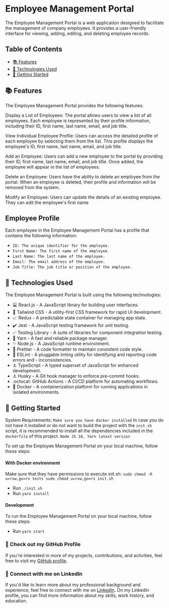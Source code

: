 # Employee Management Portal

The Employee Management Portal is a web application designed to facilitate the management of company employees. It provides a user-friendly interface for viewing, adding, editing, and deleting employee records.

## Table of Contents

- [:books: Features](#books-features)
- [:rocket: Technologies Used](#rocket-technologies-used)
- [:memo: Getting Started](#memo-getting-started)

## :books: Features

The Employee Management Portal provides the following features:

Display a List of Employees: The portal allows users to view a list of all employees. Each employee is represented by their profile information, including their ID, first name, last name, email, and job title.

View Individual Employee Profile: Users can access the detailed profile of each employee by selecting them from the list. This profile displays the employee's ID, first name, last name, email, and job title.

Add an Employee: Users can add a new employee to the portal by providing their ID, first name, last name, email, and job title. Once added, the employee will appear in the list of employees.

Delete an Employee: Users have the ability to delete an employee from the portal. When an employee is deleted, their profile and information will be removed from the system.

Modify an Employee: Users can update the details of an existing employee. They can edit the employee's first name

## Employee Profile
Each employee in the Employee Management Portal has a profile that contains the following information:

- ``ID: The unique identifier for the employee.``
- ``First Name: The first name of the employee.``
- ``Last Name: The last name of the employee.``
- ``Email: The email address of the employee.``
- ``Job Title: The job title or position of the employee.``

## :rocket: Technologies Used 
The Employee Management Portal is built using the following technologies:

- :computer: React.js - A JavaScript library for building user interfaces.
- :art: Tailwind CSS - A utility-first CSS framework for rapid UI development.
- :chart_with_upwards_trend: Redux - A predictable state container for managing app state.
- :heavy_check_mark: Jest - A JavaScript testing framework for unit testing.
- :white_check_mark: Testing Library - A suite of libraries for component integration testing.
- :yarn: Yarn - A fast and reliable package manager.
- :sparkles: Node.js - A JavaScript runtime environment.
- :nail_care: Prettier - A code formatter to maintain consistent code style.
- :rotating_light: ESLint - A pluggable linting utility for identifying and reporting code errors and - inconsistencies.
- :anchor: TypeScript - A typed superset of JavaScript for enhanced development.
- :anchor: Husky - A Git hook manager to enforce pre-commit hooks.
- :octocat: GitHub Actions - A CI/CD platform for automating workflows.
- :whale: Docker - A containerization platform for running applications in isolated environments.


## :memo: Getting Started
System Requirements: ``Make sure you have docker installed``  In case you do not have it installed or do not want to build the project with the ``init.sh`` script, it is recommended to install all the dependencies included in the ``dockerfile`` of this project. ``Node JS 18, Yarn latest version``

To set up the Employee Management Portal on your local machine, follow these steps:

#### With Docker environment
Make sure that they have permissions to execute init.sh: ``sudo chmod -R u=rxw,go=rx tests sudo chmod u=rxw,go=rx init.sh``

- Run `./init.sh`
- Run `yarn install`

#### Development

To run the Employee Management Portal on your local machine, follow these steps:

- Run ``yarn start``

### 🌟 Check out my GitHub Profile

If you're interested in more of my projects, contributions, and activities, feel free to visit my [GitHub profile](https://github.com/jambsik). 

### 📎 Connect with me on LinkedIn

If you'd like to learn more about my professional background and experience, feel free to connect with me on [LinkedIn](https://www.linkedin.com/in/jambsik/). On my LinkedIn profile, you can find more information about my skills, work history, and education.
